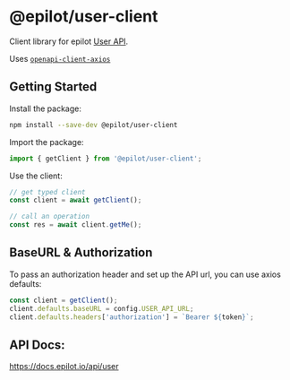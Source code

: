 # @epilot/user-client

Client library for epilot [User API](https://docs.epilot.io/api/user).

Uses [`openapi-client-axios`](https://github.com/anttiviljami/openapi-client-axios)

## Getting Started

Install the package:

```bash
npm install --save-dev @epilot/user-client
```

Import the package:

```typescript
import { getClient } from '@epilot/user-client';
```

Use the client:
```typescript
// get typed client
const client = await getClient();

// call an operation
const res = await client.getMe();
```

## BaseURL & Authorization

To pass an authorization header and set up the API url, you can use axios
defaults:

```typescript
const client = getClient();
client.defaults.baseURL = config.USER_API_URL;
client.defaults.headers['authorization'] = `Bearer ${token}`;
```

## API Docs:

https://docs.epilot.io/api/user
